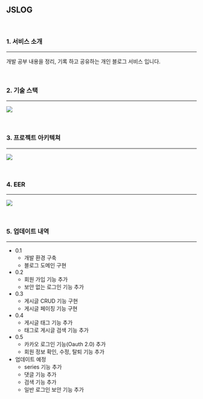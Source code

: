 ## JSLOG

<br>

### 1. 서비스 소개

---

개발 공부 내용을 정리, 기록 하고 공유하는 개인 블로그 서비스 입니다.


<br>


### 2. 기술 스택

---


![](https://images.velog.io/images/jslog/post/3e442943-6d2c-4323-adeb-f74715a3daa1/%EC%BA%A1%EC%B2%98.PNG)

<br>

### 3. 프로젝트 아키텍쳐

---

![](https://images.velog.io/images/jslog/post/831c4dd0-aeb4-4fec-ae4d-f021a55ca24c/%EC%A0%9C%EB%AA%A9%20%EC%97%86%EB%8A%94%20%ED%94%84%EB%A0%88%EC%A0%A0%ED%85%8C%EC%9D%B4%EC%85%98.jpg)

<br>

### 4. EER

---

![](https://images.velog.io/images/jslog/post/a386f6b4-1af5-44b2-9029-9780b8c77911/blog_EER.png)

<br>

### 5. 업데이트 내역

---

- 0.1
  - 개발 환경 구축
  - 블로그 도메인 구현
- 0.2
  - 회원 가입 기능 추가
  - 보안 없는 로그인 기능 추가
- 0.3
  - 게시글 CRUD 기능 구현
  - 게시글 페이징 기능 구현
- 0.4
  - 게시글 태그 기능 추가
  - 태그로 게시글 검색 기능 추가
- 0.5
  - 카카오 로그인 기능(Oauth 2.0) 추가
  - 회원 정보 확인, 수정, 탈퇴 기능 추가
- 업데이트 예정
  - series 기능 추가
  - 댓글 기능 추가
  - 검색 기능 추가
  - 일반 로그인 보안 기능 추가
